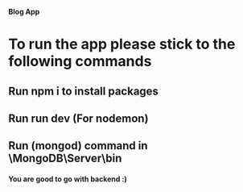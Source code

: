 **Blog App**

# To run the app please stick to the following commands

## Run npm i to install packages

## Run run dev (For nodemon)

## Run (mongod) command in \MongoDB\Server\bin

#### You are good to go with backend :)
